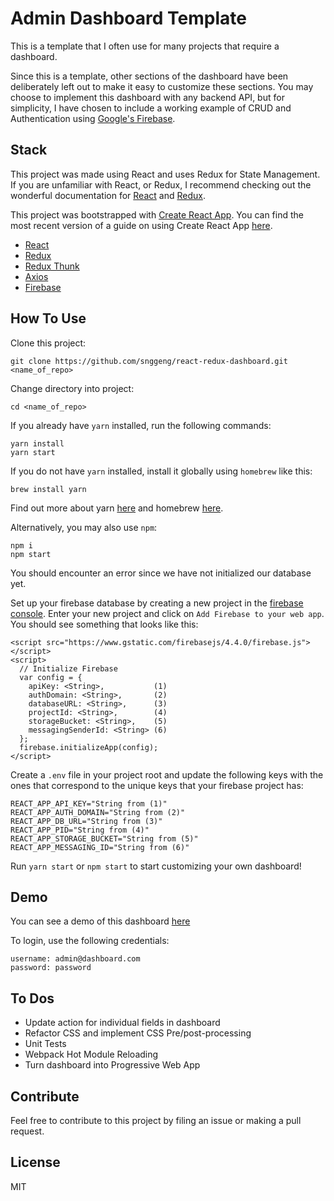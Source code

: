 # Admin Dashboard Template
This is a template that I often use for many projects that require a dashboard.

Since this is a template, other sections of the dashboard have been deliberately left out to make it easy to customize these sections. You may choose to implement this dashboard with any backend API, but for simplicity, I have chosen to include a working example of CRUD and Authentication using [Google's Firebase](https://firebase.google.com/docs/).

## Stack
This project was made using React and uses Redux for State Management. If you are unfamiliar with React, or Redux, I recommend checking out the wonderful documentation for [React](https://facebook.github.io/react/docs/hello-world.html) and [Redux](http://redux.js.org/).

This project was bootstrapped with [Create React App](https://github.com/facebookincubator/create-react-app). You can find the most recent version of a guide on using Create React App  [here](https://github.com/facebookincubator/create-react-app/blob/master/packages/react-scripts/template/README.md).

* [React](https://facebook.github.io/react)
* [Redux](http://redux.js.org/)
* [Redux Thunk](https://github.com/gaearon/redux-thunk)
* [Axios](https://github.com/mzabriskie/axios)
* [Firebase](https://firebase.google.com/docs/)

## How To Use
Clone this project:
```
git clone https://github.com/snggeng/react-redux-dashboard.git <name_of_repo>
```
Change directory into project:
```
cd <name_of_repo>
```
If you already have `yarn` installed, run the following commands:
```
yarn install
yarn start
```

If you do not have `yarn` installed, install it globally using `homebrew` like this:
```
brew install yarn
```
Find out more about yarn [here](https://yarnpkg.com/lang/en/docs/install/) and homebrew [here](https://brew.sh/).

Alternatively, you may also use `npm`:
```
npm i
npm start
```


You should encounter an error since we have not initialized our database yet.

Set up your firebase database by creating a new project in the [firebase console](https://console.firebase.google.com/). Enter your new project and click on `Add Firebase to your web app`. You should see something that looks like this:
```
<script src="https://www.gstatic.com/firebasejs/4.4.0/firebase.js"></script>
<script>
  // Initialize Firebase
  var config = {
    apiKey: <String>,           (1)
    authDomain: <String>,       (2)
    databaseURL: <String>,      (3)
    projectId: <String>,        (4)
    storageBucket: <String>,    (5)
    messagingSenderId: <String> (6)
  };
  firebase.initializeApp(config);
</script>
```

Create a `.env` file in your project root and update the following keys with the ones that correspond to the unique keys that your firebase project has:
```
REACT_APP_API_KEY="String from (1)"
REACT_APP_AUTH_DOMAIN="String from (2)"
REACT_APP_DB_URL="String from (3)"
REACT_APP_PID="String from (4)"
REACT_APP_STORAGE_BUCKET="String from (5)"
REACT_APP_MESSAGING_ID="String from (6)"
```

Run `yarn start` or `npm start` to start customizing your own dashboard!

## Demo
You can see a demo of this dashboard [here](admin-dashboard-demo.firebaseapp.com)

To login, use the following credentials:
```
username: admin@dashboard.com
password: password
```

## To Dos
* Update action for individual fields in dashboard
* Refactor CSS and implement CSS Pre/post-processing
* Unit Tests
* Webpack Hot Module Reloading
* Turn dashboard into Progressive Web App

## Contribute
Feel free to contribute to this project by filing an issue or making a pull request.

## License
MIT

